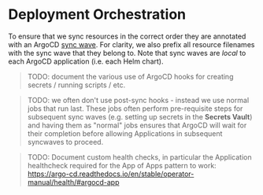 Deployment Orchestration
===============================================================================

To ensure that we sync resources in the correct order they are annotated with an ArgoCD [sync wave](https://argo-cd.readthedocs.io/en/stable/user-guide/sync-waves/). For clarity, we also prefix all resource filenames with the sync wave that they belong to. Note that sync waves are *local* to each ArgoCD application (i.e. each Helm chart).

> TODO: document the various use of ArgoCD hooks for creating secrets / running scripts / etc.

> TODO: we often don't use post-sync hooks - instead we use normal jobs that run last. These jobs often perform pre-requisite steps for subsequent sync waves (e.g. setting up secrets in the **Secrets Vault**) and having them as "normal" jobs ensures that ArgoCD will wait for their completion before allowing Applications in subsequent syncwaves to proceed.

> TODO: Document custom health checks, in particular the Application healthcheck required for the App of Apps pattern to work:  https://argo-cd.readthedocs.io/en/stable/operator-manual/health/#argocd-app

